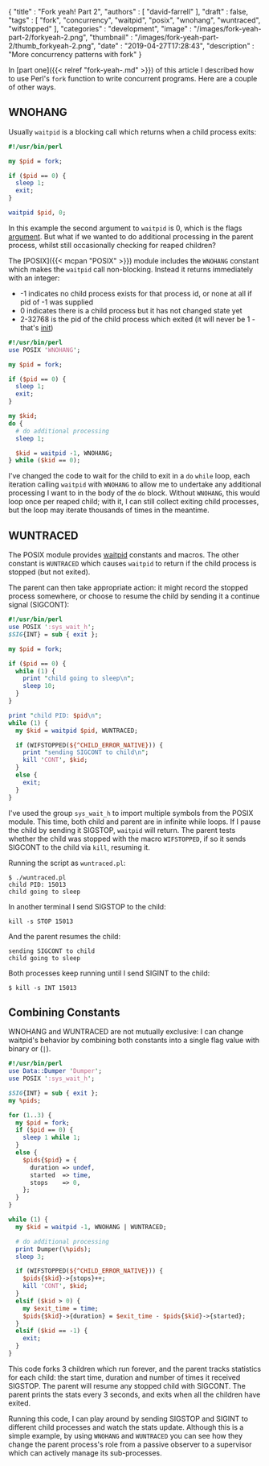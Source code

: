 {
   "title" : "Fork yeah! Part 2",
   "authors" : [
      "david-farrell"
   ],
   "draft" : false,
   "tags" : [
      "fork",
      "concurrency",
      "waitpid",
      "posix",
      "wnohang",
      "wuntraced",
      "wifstopped"
   ],
   "categories" : "development",
   "image" : "/images/fork-yeah-part-2/forkyeah-2.png",
   "thumbnail" : "/images/fork-yeah-part-2/thumb_forkyeah-2.png",
   "date" : "2019-04-27T17:28:43",
   "description" : "More concurrency patterns with fork"
}

In [part one]({{< relref "fork-yeah-.md" >}}) of this article I described how to use Perl's `fork` function to write concurrent programs. Here are a couple of other ways.

WNOHANG
-------
Usually `waitpid` is a blocking call which returns when a child process exits:


```perl
#!/usr/bin/perl

my $pid = fork;

if ($pid == 0) {
  sleep 1;
  exit;
}

waitpid $pid, 0;
```

In this example the second argument to `waitpid` is 0, which is the flags [argument](https://perldoc.perl.org/functions/waitpid.html). But what if we wanted to do additional processing in the parent process, whilst still occasionally checking for reaped children?

The [POSIX]({{< mcpan "POSIX" >}}) module includes the `WNOHANG` constant which makes the `waitpid` call non-blocking. Instead it returns immediately with an integer:

* -1 indicates no child process exists for that process id, or none at all if pid of -1 was supplied
* 0 indicates there is a child process but it has not changed state yet
* 2-32768 is the pid of the child process which exited (it will never be 1 - that's [init](https://en.wikipedia.org/wiki/Init))

```perl
#!/usr/bin/perl
use POSIX 'WNOHANG';

my $pid = fork;

if ($pid == 0) {
  sleep 1;
  exit;
}

my $kid;
do {
  # do additional processing
  sleep 1;

  $kid = waitpid -1, WNOHANG;
} while ($kid == 0);
```

I've changed the code to wait for the child to exit in a `do` `while` loop, each iteration calling `waitpid` with `WNOHANG` to allow me to undertake any additional processing I want to in the body of the `do` block. Without `WNOHANG`, this would loop once per reaped child; with it, I can still collect exiting child processes, but the loop may iterate thousands of times in the meantime.

WUNTRACED
---------
The POSIX module provides [waitpid](https://metacpan.org/pod/POSIX#WAIT) constants and macros. The other constant is `WUNTRACED` which causes `waitpid` to return if the child process is stopped (but not exited).

The parent can then take appropriate action: it might record the stopped process somewhere, or choose to resume the child by sending it a continue signal (SIGCONT):

```perl
#!/usr/bin/perl
use POSIX ':sys_wait_h';
$SIG{INT} = sub { exit };

my $pid = fork;

if ($pid == 0) {
  while (1) {
    print "child going to sleep\n";
    sleep 10;
  }
}

print "child PID: $pid\n";
while (1) {
  my $kid = waitpid $pid, WUNTRACED;

  if (WIFSTOPPED(${^CHILD_ERROR_NATIVE})) {
    print "sending SIGCONT to child\n";
    kill 'CONT', $kid;
  }
  else {
    exit;
  }
}
```

I've used the group `sys_wait_h` to import multiple symbols from the POSIX module. This time, both child and parent are in infinite while loops. If I pause the child by sending it SIGSTOP, `waitpid` will return. The parent tests whether the child was stopped with the macro `WIFSTOPPED`, if so it sends SIGCONT to the child via `kill`, resuming it.

Running the script as `wuntraced.pl`:

    $ ./wuntraced.pl
    child PID: 15013
    child going to sleep

In another terminal I send SIGSTOP to the child:

    kill -s STOP 15013

And the parent resumes the child:

    sending SIGCONT to child
    child going to sleep

Both processes keep running until I send SIGINT to the child:

    $ kill -s INT 15013

Combining Constants
-------------------
WNOHANG and WUNTRACED are not mutually exclusive: I can change waitpid's behavior by combining both constants into a single flag value with binary or (`|`).

```perl
#!/usr/bin/perl
use Data::Dumper 'Dumper';
use POSIX ':sys_wait_h';

$SIG{INT} = sub { exit };
my %pids;

for (1..3) {
  my $pid = fork;
  if ($pid == 0) {
    sleep 1 while 1;
  }
  else {
    $pids{$pid} = {
      duration => undef,
      started  => time,
      stops    => 0,
    };
  }
}

while (1) {
  my $kid = waitpid -1, WNOHANG | WUNTRACED;

  # do additional processing
  print Dumper(\%pids);
  sleep 3;

  if (WIFSTOPPED(${^CHILD_ERROR_NATIVE})) {
    $pids{$kid}->{stops}++;
    kill 'CONT', $kid;
  }
  elsif ($kid > 0) {
    my $exit_time = time;
    $pids{$kid}->{duration} = $exit_time - $pids{$kid}->{started};
  }
  elsif ($kid == -1) {
    exit;
  }
}
```

This code forks 3 children which run forever, and the parent tracks statistics for each child: the start time, duration and number of times it received SIGSTOP. The parent will resume any stopped child with SIGCONT. The parent prints the stats every 3 seconds, and exits when all the children have exited.

Running this code, I can play around by sending SIGSTOP and SIGINT to different child processes and watch the stats update. Although this is a simple example, by using `WNOHANG` and `WUNTRACED` you can see how they change the parent process's role from a passive observer to a supervisor which can actively manage its sub-processes.
